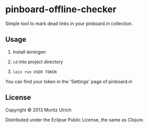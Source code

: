 # pinboard-offline-checker

Simple tool to mark dead links in your pinboard.in collection.

## Usage

1. Install leiningen

2. ```cd``` into project directory

3. ```lein run USER TOKEN```

You can find your token in the 'Settings' page of pinboard.in

## License

Copyright © 2013 Moritz Ulrich

Distributed under the Eclipse Public License, the same as Clojure.

